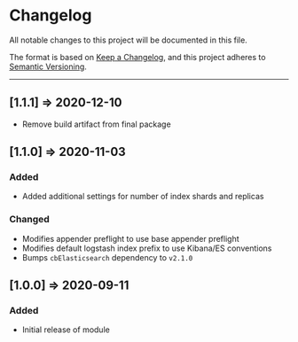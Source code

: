 # Changelog

All notable changes to this project will be documented in this file.

The format is based on [Keep a Changelog](https://keepachangelog.com/en/1.0.0/),
and this project adheres to [Semantic Versioning](https://semver.org/spec/v2.0.0.html).

----
## [1.1.1] => 2020-12-10
- Remove build artifact from final package

## [1.1.0] => 2020-11-03
### Added
- Added additional settings for number of index shards and replicas

### Changed
- Modifies appender preflight to use base appender preflight
- Modifies default logstash index prefix to use Kibana/ES conventions
- Bumps `cbElasticsearch` dependency to `v2.1.0`

## [1.0.0] => 2020-09-11

### Added
- Initial release of module